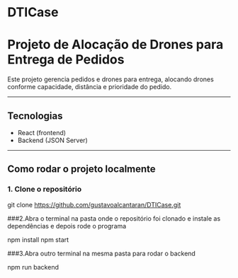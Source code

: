 # DTICase
# Projeto de Alocação de Drones para Entrega de Pedidos

Este projeto gerencia pedidos e drones para entrega, alocando drones conforme capacidade, distância e prioridade do pedido.

---

## Tecnologias

- React (frontend)
- Backend (JSON Server)

---

## Como rodar o projeto localmente

### 1. Clone o repositório

git clone https://github.com/gustavoalcantaran/DTICase.git

###2.Abra o terminal na pasta onde o repositório foi clonado e instale as dependências e depois rode o programa

npm install
npm start

###3.Abra outro terminal na mesma pasta para rodar o backend

npm run backend
